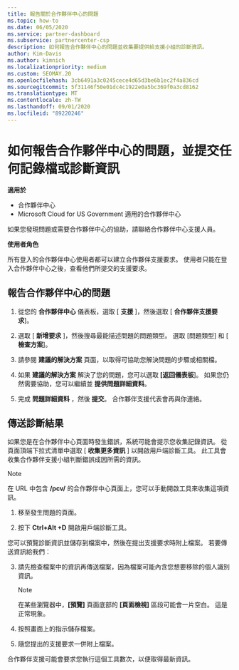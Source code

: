```yaml
---
title: 報告關於合作夥伴中心的問題
ms.topic: how-to
ms.date: 06/05/2020
ms.service: partner-dashboard
ms.subservice: partnercenter-csp
description: 如何報告合作夥伴中心的問題並收集要提供給支援小組的診斷資訊。
author: Kim-Davis
ms.author: kimnich
ms.localizationpriority: medium
ms.custom: SEOMAY.20
ms.openlocfilehash: 3cb6491a3c0245cece4d65d3be6b1ec2f4a836cd
ms.sourcegitcommit: 5f31146f50e01dc4c1922e0a5bc369f0a3cd8162
ms.translationtype: MT
ms.contentlocale: zh-TW
ms.lasthandoff: 09/01/2020
ms.locfileid: "89220246"
---
```

# <a name="how-to-report-problems-with-partner-center-and-submit-any-log-or-diagnostics-information"></a>如何報告合作夥伴中心的問題，並提交任何記錄檔或診斷資訊

**適用於**

- 合作夥伴中心
- Microsoft Cloud for US Government 適用的合作夥伴中心

如果您發現問題或需要合作夥伴中心的協助，請聯絡合作夥伴中心支援人員。

**使用者角色**

所有登入的合作夥伴中心使用者都可以建立合作夥伴支援要求。 使用者只能在登入合作夥伴中心之後，查看他們所提交的支援要求。

## <a name="report-a-problem-with-the-partner-center"></a>報告合作夥伴中心的問題

1. 從您的 **合作夥伴中心** 儀表板，選取 [ **支援** ]，然後選取 [ **合作夥伴支援要求**]。

2. 選取 [ **新增要求** ]，然後搜尋最能描述問題的問題類型。 選取 [問題類型] 和 [ **檢查方案**]。

3. 請參閱 **建議的解決方案** 頁面，以取得可協助您解決問題的步驟或相關檔。

4. 如果 **建議的解決方案** 解決了您的問題，您可以選取 **[返回儀表板**]。 如果您仍然需要協助，您可以繼續並 **提供問題詳細資料**。

5. 完成 **問題詳細資料** ，然後 **提交**。 合作夥伴支援代表會再與你連絡。

## <a name="send-diagnostics"></a>傳送診斷結果

如果您是在合作夥伴中心頁面時發生錯誤，系統可能會提示您收集記錄資訊。 從頁面頂端下拉式清單中選取 [ **收集更多資訊** ] 以開啟用戶端診斷工具。 此工具會收集合作夥伴支援小組判斷錯誤成因所需的資訊。 

>[!NOTE]
>在 URL 中包含 **/pcv/** 的合作夥伴中心頁面上，您可以手動開啟工具來收集這項資訊。

1. 移至發生問題的頁面。

2. 按下 **Ctrl+Alt +D** 開啟用戶端診斷工具。

您可以預覽診斷資訊並儲存到檔案中，然後在提出支援要求時附上檔案。 若要傳送資訊給我們︰

3. 請先檢查檔案中的資訊再傳送檔案，因為檔案可能內含您想要移除的個人識別資訊。

    >[!NOTE]
    >在某些瀏覽器中，**\[預覽\]** 頁面底部的 **\[頁面檢視\]** 區段可能會一片空白。 這是正常現象。

4. 按照畫面上的指示儲存檔案。

5. 隨您提出的支援要求一併附上檔案。

合作夥伴支援可能會要求您執行這個工具數次，以便取得最新資訊。

